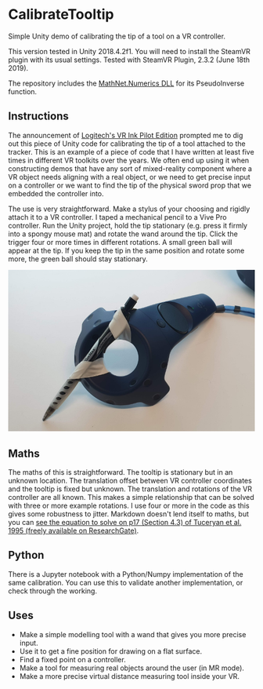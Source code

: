 # CalibrateTooltip
Simple Unity demo of calibrating the tip of a tool on a VR controller.

This version tested in Unity 2018.4.2f1. You will need to install the SteamVR plugin with its usual settings. Tested with SteamVR Plugin, 2.3.2 (June 18th 2019).

The repository includes the [MathNet.Numerics DLL](https://numerics.mathdotnet.com/) for its PseudoInverse function.

## Instructions

The announcement of [Logitech's VR Ink Pilot Edition](https://www.logitech.com/en-roeu/promo/vr-ink.html) prompted me to dig out this piece of Unity code for calibrating the tip of a tool attached to the tracker. This is an example of a piece of code that I have written at least five times in different VR toolkits over the years. We often end up using it when constructing demos that have any sort of mixed-reality component where a VR object needs aligning with a real object, or we need to get precise input on a controller or we want to find the tip of the physical sword prop that we embedded the controller into.

The use is very straightforward. Make a stylus of your choosing and rigidly attach it to a VR controller. I taped a mechanical pencil to a Vive Pro controller. Run the Unity project, hold the tip stationary (e.g. press it firmly into a spongy mouse mat) and rotate the wand around the tip. Click the trigger four or more times in different rotations. A small green ball will appear at the tip. If you keep the tip in the same position and rotate some more, the green ball should stay stationary.

![Very precise stylus](controller.png)

## Maths

The maths of this is straightforward. The tooltip is stationary but in an unknown location. The translation offset between VR controller coordinates and the tooltip is fixed but unknown. The translation and rotations of the VR controller are all known. This makes a simple relationship that can be solved with three or more example rotations. I use four or more in the code as this gives some robustness to jitter. Markdown doesn't lend itself to maths, but you can [see the equation to solve on p17 (Section 4.3) of Tuceryan et al. 1995 (freely available on ResearchGate)](
https://www.researchgate.net/profile/Mihran_Tuceryan/publication/3410747_Calibration_Requirements_and_Procedures_for_a_Monitor-Based_Augmented_Reality_System). 

## Python

There is a Jupyter notebook with a Python/Numpy implementation of the same calibration. You can use this to validate another implementation, or check through the working. 

## Uses

* Make a simple modelling tool with a wand that gives you more precise input.
* Use it to get a fine position for drawing on a flat surface.
* Find a fixed point on a controller.
* Make a tool for measuring real objects around the user (in MR mode).
* Make a more precise virtual distance measuring tool inside your VR.






